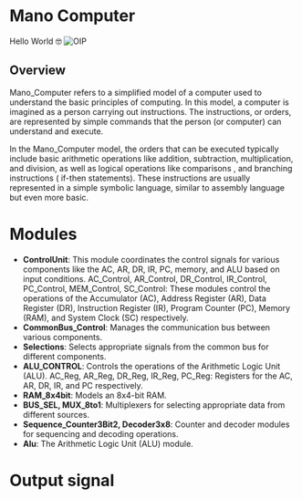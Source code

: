 # Mano Computer
Hello World 🤓
![OIP](https://github.com/mohamed778-mo/Mano_Computer_project/assets/137796091/0cfcb1bf-6b19-4963-ae37-953659b75182)




## Overview

Mano_Computer refers to a simplified model of a computer used to understand the basic principles of computing. In this model, a computer is imagined as a person carrying out instructions. The instructions, or orders, are represented by simple commands that the person (or computer) can understand and execute.

In the Mano_Computer model, the orders that can be executed typically include basic arithmetic operations like addition, subtraction, multiplication, and division, as well as logical operations like comparisons , and branching instructions ( if-then statements). These instructions are usually represented in a simple symbolic language, similar to assembly language but even more basic.

# Modules
- **ControlUnit**: This module coordinates the control signals for various components like the AC, AR, DR, IR, PC, memory, and ALU based on input conditions.
AC_Control, AR_Control, DR_Control, IR_Control, PC_Control, MEM_Control, SC_Control: These modules control the operations of the Accumulator (AC), Address Register (AR), Data Register (DR), Instruction Register (IR), Program Counter (PC), Memory (RAM), and System Clock (SC) respectively.
- **CommonBus_Control**: Manages the communication bus between various components.
- **Selections**: Selects appropriate signals from the common bus for different components.
- **ALU_CONTROL**: Controls the operations of the Arithmetic Logic Unit (ALU).
AC_Reg, AR_Reg, DR_Reg, IR_Reg, PC_Reg: Registers for the AC, AR, DR, IR, and PC respectively.
- **RAM_8x4bit**: Models an 8x4-bit RAM.
- **BUS_SEL, MUX_8to1**: Multiplexers for selecting appropriate data from different sources.
- **Sequence_Counter3Bit2, Decoder3x8**: Counter and decoder modules for sequencing and decoding operations.
- **Alu**: The Arithmetic Logic Unit (ALU) module.

# Output signal

